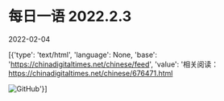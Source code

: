# 每日一语 2022.2.3

2022-02-04

[{'type': 'text/html', 'language': None, 'base': 'https://chinadigitaltimes.net/chinese/feed', 'value': '相关阅读：https://chinadigitaltimes.net/chinese/676471.html

![GitHub](https://chinadigitaltimes.net/chinese/files/2022/02/image-1643961996245.png)'}]